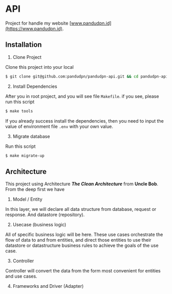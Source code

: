 # API

Project for handle my website [www.pandudpn.id](https://www.pandudpn.id).

## Installation

1. Clone Project

Clone this project into your local

```bash
$ git clone git@github.com:pandudpn/pandudpn-api.git && cd pandudpn-api
```

2. Install Dependencies

After you in root project, and you will see file `Makefile`. if you see, please run this script

```bash
$ make tools
```

If you already success install the dependencies, then you need to input the value of environment file `.env` with your own value.

3. Migrate database

Run this script

```bash
$ make migrate-up
```

## Architecture

This project using Architecture *__The Clean Architecture__* from __Uncle Bob__. From the deep first we have

1. Model / Entity

In this layer, we will declare all data structure from database, request or response. And datastore (repository).

2. Usecase (business logic)

All of specific business logic will be here. These use cases orchestrate the flow of data to and from entities, and direct those entities to use their datastore or datastructure business rules to achieve the goals of the use case.

3. Controller

Controller will convert the data from the form most convenient for entities and use cases.

4. Frameworks and Driver (Adapter)
